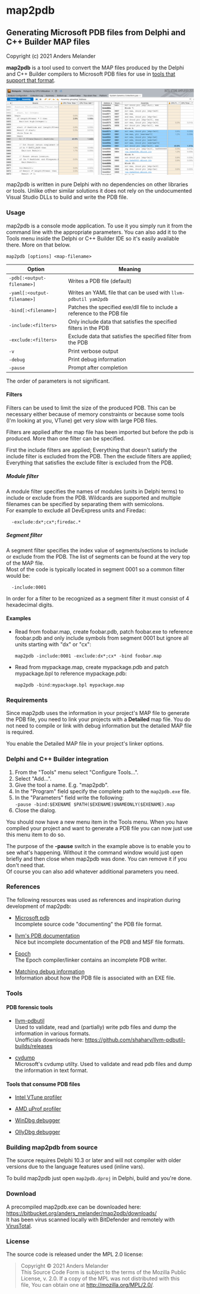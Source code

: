 # map2pdb

## Generating Microsoft PDB files from  Delphi and C++ Builder MAP files

Copyright (c) 2021 Anders Melander

**map2pdb** is a tool used to convert the MAP files produced by the Delphi and C++ Builder compilers to Microsoft PDB files for use in [tools that support that format](#markdown-header-tools-that-consume-pdb-files).

![Profiling a Delphi application in VTune](Info/vtune_delphi.png)

map2pdb is written in pure Delphi with no dependencies on other libraries or tools. Unlike other similar solutions it does not rely on the undocumented Visual Studio DLLs to build and write the PDB file.

### Usage

map2pdb is a console mode application. To use it you simply run it from the command line with the appropriate parameters. You can also add it to the Tools menu inside the Delphi or C++ Builder IDE so it's easily available there. More on that below.

```
map2pdb [options] <map-filename>
```

| Option | Meaning |
|--------|---------|
| `-pdb[:<output-filename>]` | Writes a PDB file (default) |
| `-yaml[:<output-filename>]` | Writes an YAML file that can be used with `llvm-pdbutil yam2pdb` |
| `-bind[:<filename>]` | Patches the specified exe/dll file to include a reference to the PDB file |
| `-include:<filters>` | Only include data that satisfies the specified filters in the PDB |
| `-exclude:<filters>` | Exclude data that satisfies the specified filter from the PDB |
| `-v` | Print verbose output |
| `-debug` | Print debug information |
| `-pause` | Prompt after completion |

The order of parameters is not significant.

#### Filters

Filters can be used to limit the size of the produced PDB. This can be necessary either because of memory constraints or because some tools (I'm looking at you, VTune) get very slow with large PDB files.

Filters are applied after the map file has been imported but before the pdb is produced. More than one filter can be specified.

First the include filters are applied; Everything that doesn't satisfy the include filter is excluded from the PDB. Then the exclude filters are applied; Everything that satisfies the exclude filter is excluded from the PDB.

##### Module filter

A module filter specifies the names of modules (units in Delphi terms) to include or exclude from the PDB. Wildcards are supported and multiple filenames can be specified by separating them with semicolons.  
For example to exclude all DevExpress units and Firedac:  
```
  -exclude:dx*;cx*;firedac.*
```

##### Segment filter

A segment filter specifies the index value of segments/sections to include or exclude from the PDB. The list of segments can be found at the very top of the MAP file.  
Most of the code is typically located in segment 0001 so a common filter would be:  
```
  -include:0001
```

In order for a filter to be recognized as a segment filter it must consist of 4 hexadecimal digits.

#### Examples

* Read from foobar.map, create foobar.pdb, patch foobar.exe to reference foobar.pdb and only include symbols from segment 0001 but ignore all units starting with "dx" or "cx":  
  ```
  map2pdb -include:0001 -exclude:dx*;cx* -bind foobar.map
  ```

* Read from mypackage.map, create mypackage.pdb and patch mypackage.bpl to reference mypackage.pdb:  
  ```
  map2pdb -bind:mypackage.bpl mypackage.map
  ```
  
### Requirements

Since map2pdb uses the information in your project's MAP file to generate the PDB file, you need to link your projects with a **Detailed** map file. You do not need to compile or link with debug information but the detailed MAP file is required.

You enable the Detailed MAP file in your project's linker options.

### Delphi and C++ Builder integration

1. From the "Tools" menu select "Configure Tools...".
2. Select "Add...".
3. Give the tool a name. E.g. "map2pdb".
4. In the "Program" field specify the complete path to the `map2pdb.exe` file.
5. In the "Parameters" field write the following:  
  `-pause -bind:$EXENAME $PATH($EXENAME)$NAMEONLY($EXENAME).map`
6. Close the dialog.

You should now have a new menu item in the Tools menu. When you have compiled your project and want to generate a PDB file you can now just use this menu item to do so.

The purpose of the **-pause** switch in the example above is to enable you to see what's happening. Without it the command window would just open briefly and then close when map2pdb was done. You can remove it if you don't need that.  
Of course you can also add whatever additional parameters you need.

### References

The following resources was used as references and inspiration during development of map2pdb:

- [Microsoft pdb](https://github.com/Microsoft/microsoft-pdb)  
  Incomplete source code "documenting" the PDB file format.

- [llvm's PDB documentation](https://llvm.org/docs/PDB/)  
  Nice but incomplete documentation of the PDB and MSF file formats.

- [Epoch](https://github.com/apoch/epoch-language/blob/renewal/EpochCompiler/Linker/PDB.epoch)  
  The Epoch compiler/linker contains an incomplete PDB writer.

- [Matching debug information](http://www.debuginfo.com/articles/debuginfomatch.html)  
  Information about how the PDB file is associated with an EXE file.

### Tools

#### PDB forensic tools

- [llvm-pdbutil](https://llvm.org/docs/CommandGuide/llvm-pdbutil.html)  
  Used to validate, read and (partially) write pdb files and dump the information in various formats.  
  Unofficials downloads here: https://github.com/shaharv/llvm-pdbutil-builds/releases
  
- [cvdump](https://github.com/microsoft/microsoft-pdb/tree/master/cvdump)  
  Microsoft's cvdump utilty. Used to validate and read pdb files and dump the information in text format.

#### Tools that consume PDB files

- [Intel VTune profiler](https://software.intel.com/content/www/us/en/develop/tools/oneapi/components/vtune-profiler.html)

- [AMD μProf profiler](https://developer.amd.com/amd-uprof/)

- [WinDbg debugger](https://docs.microsoft.com/en-us/windows-hardware/drivers/debugger/debugger-download-tools)

- [OllyDbg debugger](http://www.ollydbg.de/)

### Building map2pdb from source

The source requires Delphi 10.3 or later and will not compiler with older versions due to the language features used (inline vars).

To build map2pdb just open `map2pdb.dproj` in Delphi, build and you're done.

### Download

A precompiled map2pdb.exe can be downloaded here: https://bitbucket.org/anders_melander/map2pdb/downloads/  
It has been virus scanned locally with BitDefender and remotely with [VirusTotal](https://www.virustotal.com).

### License

The source code is released under the MPL 2.0 license:

> Copyright © 2021 Anders Melander  
> This Source Code Form is subject to the terms of the Mozilla Public  
> License, v. 2.0. If a copy of the MPL was not distributed with this  
> file, You can obtain one at http://mozilla.org/MPL/2.0/.